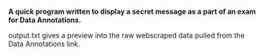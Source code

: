 <strong>A quick program written to display a secret message as a part of an exam for Data Annotations.</strong>

output.txt gives a preview into the raw webscraped data pulled from the Data Annotations link.

